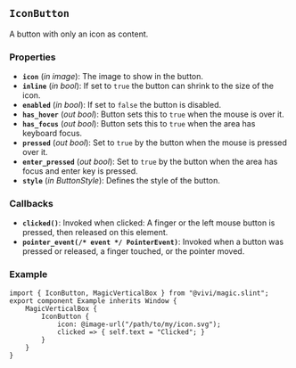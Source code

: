 <!--
SPDX-FileCopyrightText: 2024 vivi developers <vivi-ui@tuta.io>
SPDX-License-Identifier: MIT
-->

## `IconButton`

A button with only an icon as content.

### Properties

- **`icon`** (_in_ _image_): The image to show in the button.
- **`inline`** (_in_ _bool_): If set to `true` the button can shrink to the size of the icon.
- **`enabled`** (_in_ _bool_): If set to `false` the button is disabled.
- **`has_hover`** (_out_ _bool_): Button sets this to `true` when the mouse is over it.
- **`has_focus`** (_out_ _bool_): Button sets this to `true` when the area has keyboard focus.
- **`pressed`** (_out_ _bool_): Set to `true` by the button when the mouse is pressed over it.
- **`enter_pressed`** (_out_ _bool_): Set to `true` by the button when the area has focus and enter key is pressed.
- **`style`** (_in_ _ButtonStyle_): Defines the style of the button.

### Callbacks

- **`clicked()`**: Invoked when clicked: A finger or the left mouse button is pressed, then released on this element.
- **`pointer_event(/* event */ PointerEvent)`**: Invoked when a button was pressed or released, a finger touched, or the pointer moved.

### Example

```slint
import { IconButton, MagicVerticalBox } from "@vivi/magic.slint";
export component Example inherits Window {
    MagicVerticalBox {
        IconButton {
            icon: @image-url("/path/to/my/icon.svg");
            clicked => { self.text = "Clicked"; }
        }
    }
}
```
